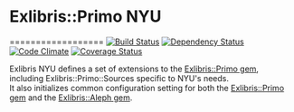 # Exlibris::Primo NYU
==================
[![Build Status](https://api.travis-ci.org/NYULibraries/exlibris-nyu.png?branch=master)](https://travis-ci.org/NYULibraries/exlibris-nyu?branch=master)
[![Dependency Status](https://gemnasium.com/NYULibraries/exlibris-nyu.png)](https://gemnasium.com/NYULibraries/exlibris-nyu)
[![Code Climate](https://codeclimate.com/github/NYULibraries/exlibris-nyu.png)](https://codeclimate.com/github/NYULibraries/exlibris-nyu)
[![Coverage Status](https://coveralls.io/repos/NYULibraries/exlibris-nyu/badge.png?branch=master)](https://coveralls.io/r/NYULibraries/exlibris-nyu?branch=master)

Exlibris NYU defines a set of extensions to the [Exlibris::Primo gem](https://github.com/scotdalton/exlibris-primo), including 
Exlibris::Primo::Sources specific to NYU's needs.  
It also initializes common configuration setting for both the [Exlibris::Primo gem](https://github.com/scotdalton/exlibris-primo)
and the [Exlibris::Aleph gem](https://github.com/scotdalton/exlibris-aleph).
